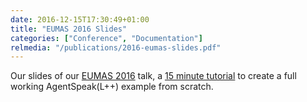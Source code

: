 ```yaml
---
date: 2016-12-15T17:30:49+01:00
title: "EUMAS 2016 Slides"
categories: ["Conference", "Documentation"]
relmedia: "/publications/2016-eumas-slides.pdf"
---
```

Our slides of our [EUMAS 2016](http://eumas-at2016.webs.upv.es/EUMAS2016.html) talk, a [15 minute tutorial](/tutorials/agentspeak-in-fifteen-minutes) to create a full working AgentSpeak(L++) example from scratch. <!--more--> 
